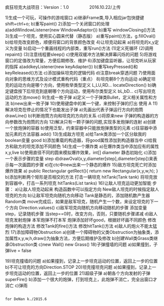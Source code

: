 疯狂坦克大战项目：Version：1.0                 	2016.10.22/上传

1)生成一个可玩，可操作的游戏窗口
	a)继承Frame类,导入相应jar包快捷键 shift+ctrl+o;
	b)重写paint()
2)添加一个关闭窗口的处理
	a)addWindowListener(new WindowAdaptor())
	b)重写 windowClosing()方法
3)生成一个坦克，使用实心圆来代替（静态版）
	a)重写paint()方法，g.fillOval()
	b)给坦克改变颜色，顺便将窗口的背景颜色改变
4)让坦克动起来
	a)将坦克的x,y定义为变量
	b)启动一个重画线程的内部类，重写run()方法
		(1)定义死循环
		(2)调用repaint()
		(3)注意线程要sleep()
	c)使用双缓冲方法解决屏幕闪烁的问题
5)将游戏窗口的定值改为常量，方便后期修改、维护
6)添加键盘监听器，让坦克听从玩家的指挥
	a)addkeyListener(new keyAdapter())
	b)重写keyPressed()和keyReleased()方法
	c)添加操纵坦克的逻辑代码
	d)注意break穿透问题
7)使用面向对象的思维方式及设计模式重构代码（重点）
8)坦克朝8个方向运动
	a)确定坦克的运动方向是哪个方向，使用枚举类型定义 L,LU,RD... locateDirection()
	b)确定键盘按下后坦克到底朝哪个方向运动，使用布尔类型定义 bL,bD...
	c)写出坦克运动的方法move()
9)生成一枚子弹
	a)定义一个子弹类Bullet，定义相关属性和方法
	b)new出来一枚子弹
10)使用键盘中的某一个键，来控制子弹的打出 使用 A
11)解决坦克在停止的情况下也能发出子弹
	a)先画出代表子弹运行方向的炮筒drawLine()
	b)判断炮筒方向和坦克的方向的关系
	c)将原来new 子弹的构造器的方向参数改为炮筒的方向
12)解决只有一颗子弹的问题,实现多发炮弹的连射
	a)创建一个放炮弹的容器
	b)使用泛型，约束容器中只能放炮弹类型的元素
	c)往容器中添加元素的方法容器.add(<Bullet>)
13)生成敌方坦克
	a)给Tank类添加一个区分敌我的boolean变量 good
	b)添加重载的构造器，将good属性添加到构造器当中
	c)给我方和敌方的坦克添加不同颜色
14)生成一个爆炸类
	a)在爆炸类当中添加应有的属性x,y,live
	b)使用直径不同的圆来模拟爆炸效果，int[] diameter 静态初始化
	c)添加一个表示步骤的变量 step
	d)drawOval(x,y,diameter[step],diameter[step])来表示每一次画圆的步骤
	e)在ctc中new出来一个静态的爆炸
15)敌方坦克死亡时添加爆炸效果
	a) public Rectangular getRect(){
			return new Rectangular(x,y,w,h);
	   }
	b)添加判断两个矩形是否相交的方法
		打击一辆坦克
		hitTank(Tank tank)
		将坦克放到容器中，打击一系列坦克
		hitTanks(List<Tank> tanks)
16)让敌人坦克运动更加智能
步骤：
	a)让敌人坦克动起来
		构造函数中可以指定方向
		New敌人坦克的时候指定敌人坦克的方向
	b)让敌军坦克向随机方向移动
		Tank是静态的，添加随机数产生器Random类
		move完成后，如果是敌军坦克，随机产生一个数，来设定坦克的下一个方向
		Direction.values()
	c)敌军坦克向随机方向移动随机的步骤
		添加变量step，记录随机步骤
		当step==0时，改变方向，否则，只要随机步骤递减
	d)敌人坦克发射炮弹
		本军炮弹不打本军
		炮弹添加好坏good，根据好坏画不同颜色
		修改炮弹的构造方法
		修改Tank的fire()方法
		修改hitTank()方法
	e)敌人的炮火不能太猛烈
17)添加障碍物Obstruction
	a)创建一个障碍物的父类Obstruction为抽象类，添加属性x,y,w,h,draw()为抽象方法，方便后期维护及修改
	b)创建Wall类Grass类继承Obstruction类
	c)new Wall() new Grass()
18)子弹撞墙的问题
	a)如果撞到，子弹live = false
	
19)坦克撞墙的问题
	a)如果撞到，记录上一步坦克运动的位置，返回上一步的位置
	b)不可让坦克的方向Direction.STOP
20)坦克撞坦克问题
	a)如果撞到，记录上一步坦克运动的位置，返回上一步的位置
21)超级子弹
	a)朝各个方向发射的子弹superFire()
	b)添加一个很大的炮弹，打到坦克上，此炮弹不消亡，完全出窗口才消亡
	c)弹雨
	
	                                                                         for DeNan k./2015.6
